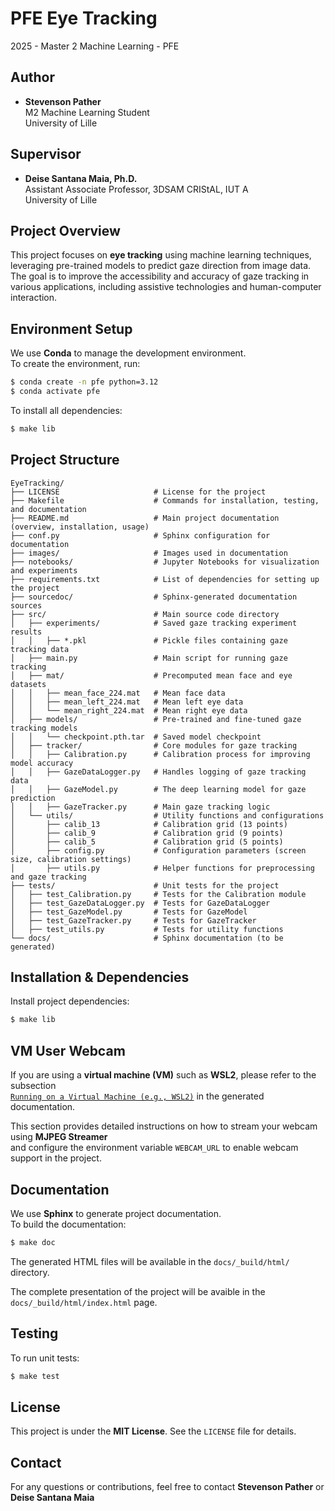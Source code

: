 # PFE Eye Tracking

2025 - Master 2 Machine Learning - PFE

## Author

- **Stevenson Pather**  
  M2 Machine Learning Student​  
  University of Lille 

## Supervisor

- **Deise Santana Maia, Ph.D.**  
  Assistant Associate Professor, 3DSAM CRIStAL, IUT A​  
  University of Lille  

## Project Overview

This project focuses on **eye tracking** using machine learning techniques, leveraging pre-trained models to predict gaze direction from image data.  
The goal is to improve the accessibility and accuracy of gaze tracking in various applications, including assistive technologies and human-computer interaction.

## Environment Setup

We use **Conda** to manage the development environment.  
To create the environment, run:

```bash
$ conda create -n pfe python=3.12
$ conda activate pfe
```

To install all dependencies:

```bash
$ make lib
```

## Project Structure

```
EyeTracking/
├── LICENSE                     # License for the project
├── Makefile                    # Commands for installation, testing, and documentation
├── README.md                   # Main project documentation (overview, installation, usage)
├── conf.py                     # Sphinx configuration for documentation
├── images/                     # Images used in documentation
├── notebooks/                  # Jupyter Notebooks for visualization and experiments
├── requirements.txt            # List of dependencies for setting up the project
├── sourcedoc/                  # Sphinx-generated documentation sources
├── src/                        # Main source code directory
│   ├── experiments/            # Saved gaze tracking experiment results
│   │   ├── *.pkl               # Pickle files containing gaze tracking data
│   ├── main.py                 # Main script for running gaze tracking
│   ├── mat/                    # Precomputed mean face and eye datasets
│   │   ├── mean_face_224.mat   # Mean face data
│   │   ├── mean_left_224.mat   # Mean left eye data
│   │   └── mean_right_224.mat  # Mean right eye data
│   ├── models/                 # Pre-trained and fine-tuned gaze tracking models
│   │   └── checkpoint.pth.tar  # Saved model checkpoint
│   ├── tracker/                # Core modules for gaze tracking
│   │   ├── Calibration.py      # Calibration process for improving model accuracy
│   │   ├── GazeDataLogger.py   # Handles logging of gaze tracking data
│   │   ├── GazeModel.py        # The deep learning model for gaze prediction
│   │   ├── GazeTracker.py      # Main gaze tracking logic
│   └── utils/                  # Utility functions and configurations
│       ├── calib_13            # Calibration grid (13 points)
│       ├── calib_9             # Calibration grid (9 points)
│       ├── calib_5             # Calibration grid (5 points)
│       ├── config.py           # Configuration parameters (screen size, calibration settings)
│       ├── utils.py            # Helper functions for preprocessing and gaze tracking
├── tests/                      # Unit tests for the project
│   ├── test_Calibration.py     # Tests for the Calibration module
│   ├── test_GazeDataLogger.py  # Tests for GazeDataLogger
│   ├── test_GazeModel.py       # Tests for GazeModel
│   ├── test_GazeTracker.py     # Tests for GazeTracker
│   ├── test_utils.py           # Tests for utility functions
└── docs/                       # Sphinx documentation (to be generated)
```

## Installation & Dependencies

Install project dependencies:

```bash
$ make lib
```

## VM User Webcam

If you are using a **virtual machine (VM)** such as **WSL2**, please refer to the subsection  
[`Running on a Virtual Machine (e.g., WSL2)`](docs/_build/html/index.html) in the generated documentation.

This section provides detailed instructions on how to stream your webcam using **MJPEG Streamer**  
and configure the environment variable `WEBCAM_URL` to enable webcam support in the project.

## Documentation

We use **Sphinx** to generate project documentation.  
To build the documentation:

```bash
$ make doc
```

The generated HTML files will be available in the `docs/_build/html/` directory.

The complete presentation of the project will be avaible in the `docs/_build/html/index.html` page.

## Testing

To run unit tests:

```bash
$ make test
```

## License

This project is under the **MIT License**. See the `LICENSE` file for details.

## Contact

For any questions or contributions, feel free to contact **Stevenson Pather** or **Deise Santana Maia**
